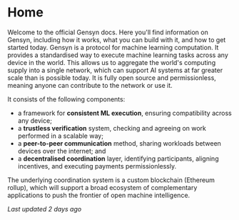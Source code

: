 # Home

Welcome to the official Gensyn docs. Here you'll find information on Gensyn, including how it works, what you can build with it, and how to get started today. Gensyn is a protocol for machine learning computation. It provides a standardised way to execute machine learning tasks across any device in the world. This allows us to aggregate the world's computing supply into a single network, which can support AI systems at far greater scale than is possible today. It is fully open source and permissionless, meaning anyone can contribute to the network or use it.

It consists of the following components:

- a framework for **consistent ML execution**, ensuring compatibility across any device;
- a **trustless verification** system, checking and agreeing on work performed in a scalable way;
- a **peer-to-peer communication** method, sharing workloads between devices over the internet; and
- a **decentralised coordination** layer, identifying participants, aligning incentives, and executing payments permissionlessly.

The underlying coordination system is a custom blockchain (Ethereum rollup), which will support a broad ecosystem of complementary applications to push the frontier of open machine intelligence.

*Last updated 2 days ago*
